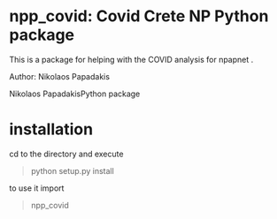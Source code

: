 # npp_covid: Covid Crete NP Python package 

This is a package for helping with the COVID analysis for npapnet . 

Author: Nikolaos Papadakis

Nikolaos PapadakisPython package


# installation

cd to the directory and execute

> python setup.py install

to use it import 

> npp_covid
